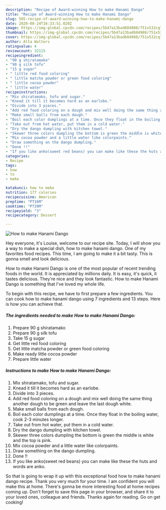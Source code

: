 ```yaml
---
description: "Recipe of Award-winning How to make Hanami Dango"
title: "Recipe of Award-winning How to make Hanami Dango"
slug: 505-recipe-of-award-winning-how-to-make-hanami-dango
date: 2020-08-24T16:33:51.020Z
image: https://img-global.cpcdn.com/recipes/5b47a13bad684988/751x532cq70/how-to-make-hanami-dango-recipe-main-photo.jpg
thumbnail: https://img-global.cpcdn.com/recipes/5b47a13bad684988/751x532cq70/how-to-make-hanami-dango-recipe-main-photo.jpg
cover: https://img-global.cpcdn.com/recipes/5b47a13bad684988/751x532cq70/how-to-make-hanami-dango-recipe-main-photo.jpg
author: Alta Walters
ratingvalue: 4
reviewcount: 32115
recipeingredient:
- "90 g shiratamako"
- "90 g silk tofu"
- "15 g sugar"
- " little red food coloring"
- " little matcha powder or green food coloring"
- " little cocoa powder"
- " little water"
recipeinstructions:
- "Mix shiratamako, tofu and sugar."
- "Knead it till it becomes hard as an earlobe."
- "Divide into 3 pieces."
- "Add red food coloring on a dough and mix well doing the same thing another dough to be green and leave the last dough white."
- "Make small balls from each dough."
- "Boil each color dumplings at a time. Once they float in the boiling water, cook 2-3 minutes longer."
- "Take out from hot water, put them in a cold water."
- "Dry the dango dumpling with kitchen towel."
- "Skewer three colors dumpling the bottom is green the middle is white and the top is pink."
- "Mix cocoa powder and a little water like colorpaints."
- "Draw something on the dango dumpling."
- "Done !!"
- "If you like anko(sweet red beans) you can make like these the huts and words are anko."
categories:
- Recipe
tags:
- how
- to
- make

katakunci: how to make 
nutrition: 177 calories
recipecuisine: American
preptime: "PT16M"
cooktime: "PT39M"
recipeyield: "3"
recipecategory: Dessert

---
```



![How to make Hanami Dango](https://img-global.cpcdn.com/recipes/5b47a13bad684988/751x532cq70/how-to-make-hanami-dango-recipe-main-photo.jpg)

Hey everyone, it's Louise, welcome to our recipe site. Today, I will show you a way to make a special dish, how to make hanami dango. One of my favorites food recipes. This time, I am going to make it a bit tasty. This is gonna smell and look delicious.

How to make Hanami Dango is one of the most popular of recent trending foods in the world. It is appreciated by millions daily. It is easy, it's quick, it tastes delicious. They're nice and they look fantastic. How to make Hanami Dango is something that I've loved my whole life.




To begin with this recipe, we have to first prepare a few ingredients. You can cook how to make hanami dango using 7 ingredients and 13 steps. Here is how you can achieve that.

<!--inarticleads1-->

##### The ingredients needed to make How to make Hanami Dango:

1. Prepare 90 g shiratamako
1. Prepare 90 g silk tofu
1. Take 15 g sugar
1. Get  little red food coloring
1. Get  little matcha powder or green food coloring
1. Make ready  little cocoa powder
1. Prepare  little water




<!--inarticleads2-->

##### Instructions to make How to make Hanami Dango:

1. Mix shiratamako, tofu and sugar.
1. Knead it till it becomes hard as an earlobe.
1. Divide into 3 pieces.
1. Add red food coloring on a dough and mix well doing the same thing another dough to be green and leave the last dough white.
1. Make small balls from each dough.
1. Boil each color dumplings at a time. Once they float in the boiling water, cook 2-3 minutes longer.
1. Take out from hot water, put them in a cold water.
1. Dry the dango dumpling with kitchen towel.
1. Skewer three colors dumpling the bottom is green the middle is white and the top is pink.
1. Mix cocoa powder and a little water like colorpaints.
1. Draw something on the dango dumpling.
1. Done !!
1. If you like anko(sweet red beans) you can make like these the huts and words are anko.




So that is going to wrap it up with this exceptional food how to make hanami dango recipe. Thank you very much for your time. I am confident you will make this at home. There's gonna be more interesting food at home recipes coming up. Don't forget to save this page in your browser, and share it to your loved ones, colleague and friends. Thanks again for reading. Go on get cooking!
